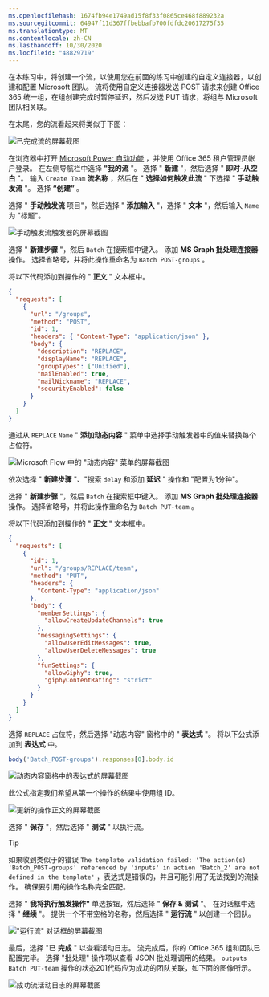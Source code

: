 ```yaml
---
ms.openlocfilehash: 1674fb94e1749ad15f8f33f0865ce468f889232a
ms.sourcegitcommit: 64947f11d367ffbebbafb700fdfdc20617275f35
ms.translationtype: MT
ms.contentlocale: zh-CN
ms.lasthandoff: 10/30/2020
ms.locfileid: "48829719"
---
```

<!-- markdownlint-disable MD002 MD041 -->

在本练习中，将创建一个流，以使用您在前面的练习中创建的自定义连接器，以创建和配置 Microsoft 团队。 流将使用自定义连接器发送 POST 请求来创建 Office 365 统一组，在组创建完成时暂停延迟，然后发送 PUT 请求，将组与 Microsoft 团队相关联。

在末尾，您的流看起来将类似于下图：

![已完成流的屏幕截图](./images/completed-flow.png)

在浏览器中打开 [Microsoft Power 自动功能](https://flow.microsoft.com) ，并使用 Office 365 租户管理员帐户登录。 在左侧导航栏中选择 **"我的流** "。 选择 " **新建** "，然后选择 " **即时-从空白** "。 输入 `Create Team` **流名称** ，然后在 " **选择如何触发此流** " 下选择 " **手动触发流** "。 选择 **“创建”** 。

选择 " **手动触发流** 项目"，然后选择 " **添加输入** "，选择 " **文本** "，然后输入 `Name` 为 "标题"。

![手动触发流触发器的屏幕截图](./images/manually-trigger.png)

选择 " **新建步骤** "，然后 `Batch` 在搜索框中键入。 添加 **MS Graph 批处理连接器** 操作。 选择省略号，并将此操作重命名为 `Batch POST-groups` 。

将以下代码添加到操作的 " **正文** " 文本框中。

```json
{
  "requests": [
    {
      "url": "/groups",
      "method": "POST",
      "id": 1,
      "headers": { "Content-Type": "application/json" },
      "body": {
        "description": "REPLACE",
        "displayName": "REPLACE",
        "groupTypes": ["Unified"],
        "mailEnabled": true,
        "mailNickname": "REPLACE",
        "securityEnabled": false
      }
    }
  ]
}
```

通过从 `REPLACE` `Name` " **添加动态内容** " 菜单中选择手动触发器中的值来替换每个占位符。

![Microsoft Flow 中的 "动态内容" 菜单的屏幕截图](./images/dynamic-content.png)

依次选择 " **新建步骤** "、"搜索 `delay` 和添加 **延迟** " 操作和 "配置为1分钟"。

选择 " **新建步骤** "，然后 `Batch` 在搜索框中键入。 添加 **MS Graph 批处理连接器** 操作。 选择省略号，并将此操作重命名为 `Batch PUT-team` 。

将以下代码添加到操作的 " **正文** " 文本框中。

```json
{
  "requests": [
    {
      "id": 1,
      "url": "/groups/REPLACE/team",
      "method": "PUT",
      "headers": {
        "Content-Type": "application/json"
      },
      "body": {
        "memberSettings": {
          "allowCreateUpdateChannels": true
        },
        "messagingSettings": {
          "allowUserEditMessages": true,
          "allowUserDeleteMessages": true
        },
        "funSettings": {
          "allowGiphy": true,
          "giphyContentRating": "strict"
        }
      }
    }
  ]
}
```

选择 `REPLACE` 占位符，然后选择 "动态内容" 窗格中的 " **表达式** "。 将以下公式添加到 **表达式** 中。

```js
body('Batch_POST-groups').responses[0].body.id
```

![动态内容窗格中的表达式的屏幕截图](./images/flow-formula.png)

此公式指定我们希望从第一个操作的结果中使用组 ID。

![更新的操作正文的屏幕截图](./images/updated-body.png)

选择 " **保存** "，然后选择 " **测试** " 以执行流。

> [!TIP]
> 如果收到类似于的错误 `The template validation failed: 'The action(s) 'Batch_POST-groups' referenced by 'inputs' in action 'Batch_2' are not defined in the template'` ，表达式是错误的，并且可能引用了无法找到的流操作。 确保要引用的操作名称完全匹配。

选择 " **我将执行触发操作"** 单选按钮，然后选择 " **保存 & 测试** "。 在对话框中选择 " **继续** "。 提供一个不带空格的名称，然后选择 " **运行流** " 以创建一个团队。

!["运行流" 对话框的屏幕截图](./images/run-flow.png)

最后，选择 "已 **完成** " 以查看活动日志。 流完成后，你的 Office 365 组和团队已配置完毕。 选择 "批处理" 操作项以查看 JSON 批处理调用的结果。 `outputs` `Batch PUT-team` 操作的状态201代码应为成功的团队关联，如下面的图像所示。

![成功流活动日志的屏幕截图](./images/success.png)
